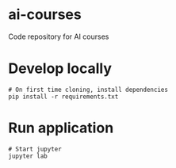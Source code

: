 # ai-courses

Code repository for AI courses

# Develop locally

```shell
# On first time cloning, install dependencies
pip install -r requirements.txt
```


# Run application

```
# Start jupyter
jupyter lab
```